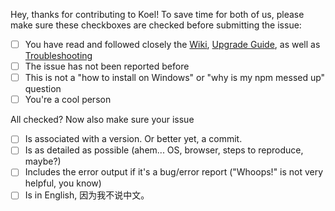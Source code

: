 Hey, thanks for contributing to Koel! To save time for both of us, please make sure these checkboxes are checked before submitting the issue:

- [ ] You have read and followed closely the [Wiki](https://koel.phanan.net/docs), [Upgrade Guide](https://github.com/phanan/koel/releases), as well as [Troubleshooting](https://koel.phanan.net/docs/#/troubleshooting)
- [ ] The issue has not been reported before
- [ ] This is not a "how to install on Windows" or "why is my npm messed up" question
- [ ] You're a cool person

All checked? Now also make sure your issue

- [ ] Is associated with a version. Or better yet, a commit.
- [ ] Is as detailed as possible (ahem... OS, browser, steps to reproduce, maybe?)
- [ ] Includes the error output if it's a bug/error report ("Whoops!" is not very helpful, you know)
- [ ] Is in English, 因为我不说中文。
